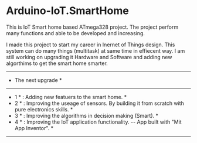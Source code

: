 # Arduino-IoT.SmartHome
This is IoT Smart home based ATmega328 project. The project perform many functions and able to be developed and increasing.

I made this project to start my career in Inernet of Things design.
This system can do many things (multitask) at same time in effiecent way. 
I am still working on upgrading it Hardware and Software and adding new algorthims to get the smart home smarter.

* *****************************************************************************************************  
- The next upgrade                                                                                      *
* *****************************************************************************************************  
* 1 * : Adding new featuers to the smart home.                                                        *
* 2 * : Improving the useage of sensors. By building it from scratch with pure electronics skills.    * 
* 3 * : Improving the algorithms in decision making (Smart).                                          *
* 4 * : Improving the IoT application functionality. -- App built with "Mit App Inventor".            *
* *****************************************************************************************************  
